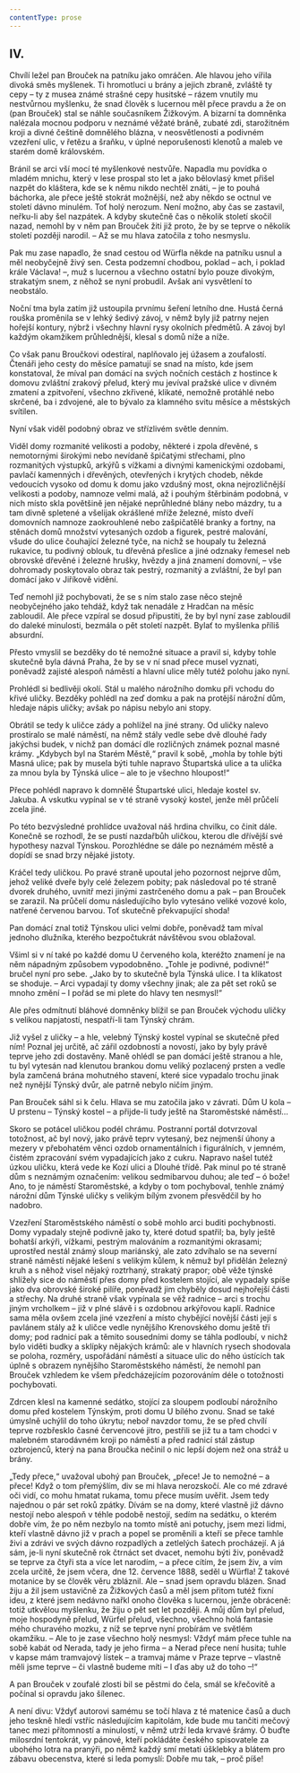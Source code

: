 ```yaml
---
contentType: prose
---
```


## IV.

Chvílí ležel pan Brouček na patníku jako omráčen. Ale hlavou jeho vířila divoká směs myšlenek. Ti hromotluci u brány a jejich zbraně, zvláště ty cepy – ty z musea známé strašné cepy husitské – rázem vnutily mu nestvůrnou myšlenku, že snad člověk s lucernou měl přece pravdu a že on (pan Brouček) stal se náhle současníkem Žižkovým. A bizarní ta domněnka nalézala mocnou podporu v neznámé věžaté bráně, zubaté zdi, starožitném kroji a divné češtině domnělého blázna, v neosvětlenosti a podivném vzezření ulic, v řetězu a šraňku, v úplné neporušenosti klenotů a maleb ve starém domě královském.

Bránil se arci vší mocí té myšlenkové nestvůře. Napadla mu povídka o mladém mnichu, který v lese prospal sto let a jako bělovlasý kmet přišel nazpět do kláštera, kde se k němu nikdo nechtěl znáti, – je to pouhá báchorka, ale přece ještě stokrát možnější, než aby někdo se octnul ve století dávno minulém. Toť holý nerozum. Není možno, aby čas se zastavil, neřku-li aby šel nazpátek. A kdyby skutečně čas o několik století skočil nazad, nemohl by v něm pan Brouček žiti již proto, že by se teprve o několik století později narodil. – Až se mu hlava zatočila z toho nesmyslu.

Pak mu zase napadlo, že snad cestou od Würfla někde na patníku usnul a měl neobyčejně živý sen. Cesta podzemní chodbou, poklad – ach, i poklad krále Václava! –, muž s lucernou a všechno ostatní bylo pouze divokým, strakatým snem, z něhož se nyní probudil. Avšak ani vysvětlení to neobstálo.

Noční tma byla zatím již ustoupila prvnímu šeření letního dne. Hustá černá rouška proměnila se v lehký šedivý závoj, v němž byly již patrny nejen hořejší kontury, nýbrž i všechny hlavní rysy okolních předmětů. A závoj byl každým okamžikem průhlednější, klesal s domů níže a níže.

Co však panu Broučkovi odestíral, naplňovalo jej úžasem a zoufalostí. Čtenáři jeho cesty do měsíce pamatují se snad na místo, kde jsem konstatoval, že míval pan domácí na svých nočních cestách z hostince k domovu zvláštní zrakový přelud, který mu jevíval pražské ulice v divném zmatení a zpitvoření, všechno zkřivené, klikaté, nemožně protáhlé nebo skrčené, ba i zdvojené, ale to bývalo za klamného svitu měsíce a městských svítilen.

Nyní však viděl podobný obraz ve střízlivém světle denním.

Viděl domy rozmanité velikosti a podoby, některé i zpola dřevěné, s nemotornými širokými nebo nevídaně špičatými střechami, plno rozmanitých výstupků, arkýřů s vížkami a divnými kamenickými ozdobami, pavlačí kamenných i dřevěných, otevřených i krytých chodeb, někde vedoucích vysoko od domu k domu jako vzdušný most, okna nejrozličnější velikosti a podoby, namnoze velmi malá, až i pouhým štěrbinám podobná, v nich místo skla povětšině jen nějaké neprůhledné blány nebo mázdry, tu a tam divně spletené a všelijak okrášlené mříže železné, místo dveří domovních namnoze zaokrouhlené nebo zašpičatělé branky a fortny, na stěnách domů množství vytesaných ozdob a figurek, pestré malování, všude do ulice čouhající železné tyče, na nichž se houpaly tu železná rukavice, tu podivný oblouk, tu dřevěná přeslice a jiné odznaky řemesel neb obrovské dřevěné i železné hrušky, hvězdy a jiná znamení domovní, – vše dohromady poskytovalo obraz tak pestrý, rozmanitý a zvláštní, že byl pan domácí jako v Jiříkově vidění.

Teď nemohl již pochybovati, že se s ním stalo zase něco stejně neobyčejného jako tehdáž, když tak nenadále z Hradčan na měsíc zabloudil. Ale přece vzpíral se dosud připustiti, že by byl nyní zase zabloudil do daleké minulosti, bezmála o pět století nazpět. Bylať to myšlenka příliš absurdní.

Přesto vmyslil se bezděky do té nemožné situace a pravil si, kdyby tohle skutečně byla dávná Praha, že by se v ní snad přece musel vyznati, poněvadž zajisté alespoň náměstí a hlavní ulice měly tutéž polohu jako nyní.

Prohlédl si bedlivěji okolí. Stál u malého nárožního domku při vchodu do křivé uličky. Bezděky pohlédl na zeď domku a pak na protější nárožní dům, hledaje nápis uličky; avšak po nápisu nebylo ani stopy.

Obrátil se tedy k uličce zády a pohlížel na jiné strany. Od uličky nalevo prostíralo se malé náměstí, na němž stály vedle sebe dvě dlouhé řady jakýchsi budek, v nichž pan domácí dle rozličných známek poznal masné krámy. „Kdybych byl na Starém Městě,“ pravil k sobě, „mohla by tohle býti Masná ulice; pak by musela býti tuhle napravo Štupartská ulice a ta ulička za mnou byla by Týnská ulice – ale to je všechno hloupost!“

Přece pohlédl napravo k domnělé Štupartské ulici, hledaje kostel sv. Jakuba. A vskutku vypínal se v té straně vysoký kostel, jenže měl průčelí zcela jiné.

Po této bezvýsledné prohlídce uvažoval náš hrdina chvilku, co činit dále. Konečně se rozhodl, že se pustí nazdařbůh uličkou, kterou dle dřívější své hypothesy nazval Týnskou. Porozhlédne se dále po neznámém městě a dopídí se snad brzy nějaké jistoty.

Kráčel tedy uličkou. Po pravé straně upoutal jeho pozornost nejprve dům, jehož veliké dveře byly celé železem pobity; pak následoval po té straně dvorek druhého, uvnitř mezi jinými zastrčeného domu a pak – pan Brouček se zarazil. Na průčelí domu následujícího bylo vytesáno veliké vozové kolo, natřené červenou barvou. Toť skutečně překvapující shoda!

Pan domácí znal totiž Týnskou ulici velmi dobře, poněvadž tam míval jednoho dlužníka, kterého bezpočtukrát návštěvou svou oblažoval.

Všiml si v ní také po každé domu U červeného kola, kteréžto znamení je na něm nápadným způsobem vypodobněno. „Tohle je podivné, podivné!“ bručel nyní pro sebe. „Jako by to skutečně byla Týnská ulice. I ta klikatost se shoduje. – Arci vypadají ty domy všechny jinak; ale za pět set roků se mnoho změní – I pořád se mi plete do hlavy ten nesmysl!“

Ale přes odmítnutí bláhové domněnky blížil se pan Brouček východu uličky s velikou napjatostí, nespatří-li tam Týnský chrám.

Již vyšel z uličky – a hle, velebný Týnský kostel vypínal se skutečně před ním! Poznal jej určitě, ač zářil ozdobností a novostí, jako by byly právě teprve jeho zdi dostavěny. Maně ohlédl se pan domácí ještě stranou a hle, tu byl vytesán nad klenutou brankou domu veliký pozlacený prsten a vedle byla zamčená brána mohutného stavení, které sice vypadalo trochu jinak než nynější Týnský dvůr, ale patrně nebylo ničím jiným.

Pan Brouček sáhl si k čelu. Hlava se mu zatočila jako v závrati. Dům U kola – U prstenu – Týnský kostel – a přijde-li tudy ještě na Staroměstské náměstí…

Skoro se potácel uličkou podél chrámu. Postranní portál dotvrzoval totožnost, ač byl nový, jako právě teprv vytesaný, bez nejmenší úhony a mezery v přebohatém věnci ozdob ornamentálních i figurálních, v jemném, čistém zpracování svém vypadajících jako z cukru. Napravo našel tutéž úzkou uličku, která vede ke Kozí ulici a Dlouhé třídě. Pak minul po té straně dům s neznámým označením: velikou sedmibarvou duhou; ale teď – ó bože! Ano, to je náměstí Staroměstské, a kdyby o tom pochyboval, tenhle známý nárožní dům Týnské uličky s velikým bílým zvonem přesvědčil by ho nadobro.

Vzezření Staroměstského náměstí o sobě mohlo arci buditi pochybnosti. Domy vypadaly stejně podivně jako ty, které dotud spatřil; ba, byly ještě bohatší arkýři, vížkami, pestrým malováním a rozmanitými okrasami; uprostřed nestál známý sloup mariánský, ale zato zdvíhalo se na severní straně náměstí nějaké lešení s velikým kůlem, k němuž byl přidělán železný kruh a s něhož visel nějaký roztrhaný, strakatý prapor; obě věže týnské shlížely sice do náměstí přes domy před kostelem stojící, ale vypadaly spíše jako dva obrovské široké pilíře, poněvadž jim chyběly dosud nejhořejší části a střechy. Na druhé straně však vypínala se věž radnice – arci s trochu jiným vrcholkem – již v plné slávě i s ozdobnou arkýřovou kaplí. Radnice sama měla ovšem zcela jiné vzezření a místo chybějící novější části její s pavlánem stály až k uličce vedle nynějšího Krenovského domu ještě tři domy; pod radnicí pak a těmito sousedními domy se táhla podloubí, v nichž bylo viděti budky a sklípky nějakých krámů: ale v hlavních rysech shodovala se poloha, rozměry, uspořádání náměstí a situace ulic do něho ústících tak úplně s obrazem nynějšího Staroměstského náměstí, že nemohl pan Brouček vzhledem ke všem předcházejícím pozorováním déle o totožnosti pochybovati.

Zdrcen klesl na kamenné sedátko, stojící za sloupem podloubí nárožního domu před kostelem Týnským, proti domu U bílého zvonu. Snad se také úmyslně uchýlil do toho úkrytu; neboř navzdor tomu, že se před chvílí teprve rozbřesklo časné červencové jitro, pestřili se již tu a tam chodci v malebném starodávném kroji po náměstí a před radnicí stál zástup ozbrojenců, který na pana Broučka nečinil o nic lepší dojem než ona stráž u brány.

„Tedy přece,“ uvažoval ubohý pan Brouček, „přece! Je to nemožné – a přece! Když o tom přemýšlím, div se mi hlava nerozskočí. Ale co mé zdravé oči vidí, co mohu hmatat rukama, tomu přece musím uvěřit. Jsem tedy najednou o pár set roků zpátky. Dívám se na domy, které vlastně již dávno nestojí nebo alespoň v téhle podobě nestojí, sedím na sedátku, o kterém dobře vím, že po něm nezbylo na tomto místě ani potuchy, jsem mezi lidmi, kteří vlastně dávno již v prach a popel se proměnili a kteří se přece tamhle živi a zdrávi ve svých dávno rozpadlých a zetlelých šatech procházejí. A já sám, je-li nyní skutečně rok čtrnáct set dvacet, nemohu býti živ, poněvadž se teprve za čtyři sta a více let narodím, – a přece cítím, že jsem živ, a vím zcela určitě, že jsem včera, dne 12. července 1888, seděl u Würfla! Z takové motanice by se člověk věru zbláznil. Ale – snad jsem opravdu blázen. Snad žiju a žil jsem ustavičně za Žižkových časů a měl jsem přitom tutéž fixní ideu, z které jsem nedávno nařkl onoho člověka s lucernou, jenže obráceně: totiž utkvělou myšlenku, že žiju o pět set let později. A můj dům byl přelud, moje hospodyně přelud, Würfel přelud, všechno, všechno holá fantasie mého churavého mozku, z níž se teprve nyní probírám ve světlém okamžiku. – Ale to je zase všechno holý nesmysl: Vždyť mám přece tuhle na sobě kabát od Nerada, tady je jeho firma – a Nerad přece není husita; tuhle v kapse mám tramvajový lístek – a tramvaj máme v Praze teprve – vlastně měli jsme teprve – či vlastně budeme míti – I ďas aby už do toho –!“

A pan Brouček v zoufalé zlosti bil se pěstmi do čela, smál se křečovitě a počínal si opravdu jako šílenec.

A není divu: Vždyť autorovi samému se točí hlava z té matenice časů a duch jeho teskně hledí vstříc následujícím kapitolám, kde bude mu tančiti mečový tanec mezi přítomností a minulostí, v němž utrží leda krvavé šrámy. Ó buďte milosrdní tentokrát, vy pánové, kteří pokládáte českého spisovatele za ubohého lotra na pranýři, po němž každý smí metati úšklebky a blátem pro zábavu obecenstva, které si leda pomyslí: Dobře mu tak, – proč píše!
